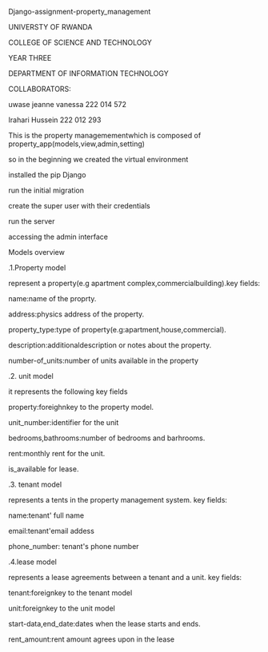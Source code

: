 Django-assignment-property_management 


UNIVERSTY OF RWANDA


COLLEGE OF SCIENCE AND TECHNOLOGY


YEAR THREE


DEPARTMENT OF INFORMATION TECHNOLOGY


COLLABORATORS:


uwase jeanne vanessa      222 014 572


Irahari Hussein           222 012 293




This is the property managemementwhich is composed of property_app(models,view,admin,setting)


so in the beginning we created the virtual environment 


installed the pip Django


run the initial migration 

create the super user with their credentials




run the server

accessing the admin interface

Models overview

.1.Property model

represent a property(e.g apartment complex,commercialbuilding).key fields:

name:name of the proprty.

address:physics address of the property.

property_type:type of property(e.g:apartment,house,commercial).


description:additionaldescription or notes about the property.

number-of_units:number of units available in the property

.2. unit model
   
it represents the following key fields

property:foreighnkey to the property model.

unit_number:identifier for the unit

bedrooms,bathrooms:number of bedrooms and barhrooms.

rent:monthly rent for the unit.

is_available for lease.

.3. tenant model

represents a tents in the property management system. key fields:

name:tenant' full name

email:tenant'email addess

phone_number: tenant's phone number

.4.lease model

represents a lease agreements between a tenant and a unit. key fields:

tenant:foreignkey to the tenant model

unit:foreignkey to the unit model

start-data,end_date:dates when the lease starts and ends.

rent_amount:rent amount agrees upon in the lease



